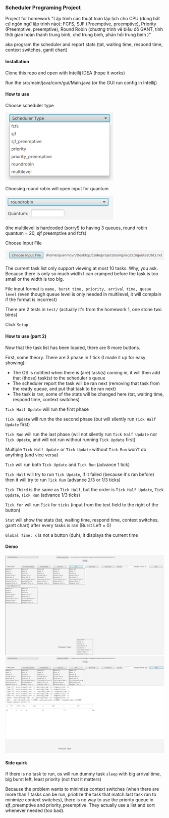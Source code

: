 <h3>Scheduler Programing Project</h3> 

Project for homework "Lập trình các thuật toán lập lịch cho CPU (dùng bất cứ ngôn ngữ lập trình nào): FCFS, SJF (Preemptive, preemptive), Priority (Preemptive, preemptive), Round Robin (chương trình vẽ biểu đồ GANT, tính thời gian hoàn thành trung bình, chờ trung bình, phản hồi trung bình )"

aka program the scheduler and report stats (tat, waiting time, respond time, context switches, gantt chart)

<h4>Installation</h4>
Clone this repo and open with Intellij IDEA (hope it works)

Run the src/main/java/com/gui/Main.java (or the GUI run config in Intellij)

<h4>How to use</h4>

Choose scheduler type

![Choose scheduler type](./img/choose_scheduler.png)

Choosing round robin will open input for quantum

![Quantum Input](./img/quantum_input.png)

(the multilevel is hardcoded (sorry!) to having 3 queues, round robin quantum = 20, sjf preemptive and fcfs)

Choose Input File

![Choose input file](./img/choose_file.png)

The current task list only support viewing at most 10 tasks. 
Why, you ask. 
Because there is only so much width I can cramped before the task is too small or the width is too big.

File input format is `name, burst time, priority, arrival time, queue level` (even though queue level is only needed in multilevel, it will complain if the format is incorrect)

There are 2 tests in `test/` (actually it's from the homework 1, one stone two birds)

Click `Setup`

<h4>How to use (part 2) </h4>

Now that the task list has been loaded, there are 8 more buttons.

First, some theory. There are 3 phase in 1 tick (I made it up for easy showing):
- The OS is notified when there is (are) task(s) coming in, it will then add that (those) task(s) to the scheduler's queue
- The scheduler report the task will be ran next (removing that task from the ready queue, and put that task to be ran next)
- The task is ran, some of the stats will be changed here (tat, waiting time, respond time, context switches)

`Tick Half Update` will run the first phase 

`Tick Update` will run the the second phase (but will silently run `Tick Half Update` first)

`Tick Run` will run the last phase (will not silently run `Tick Half Update` nor `Tick Update`, and will not run without running `Tick Update` first)

Multiple `Tick Half Update` or `Tick Update` without `Tick Run` won't do anything (and vice versa)

`Tick` will run both `Tick Update` and `Tick Run` (advance 1 tick)

`Tick Half` will try to run `Tick Update`, if it failed (because it's ran before) then it will try to run `Tick Run` (advance 2/3 or 1/3 ticks)

`Tick Third` is the same as `Tick Half`, but the order is `Tick Half Update`, `Tick Update`, `Tick Run` (advance 1/3 ticks)

`Tick for` will run `Tick` for `ticks` (input from the text field to the right of the button)

`Stat` will show the stats (tat, waiting time, respond time, context switches, gantt chart) after every tasks is ran (Burst Left = 0)

`Global Time: x` is not a button (duh), it displays the current time

<h4> Demo </h4>

![demo run](./img/demo_run.png)
![demo stat](./img/demo_stat.png)

<h4> Side quirk </h4>

If there is no task to run, os will run dummy task `sleep` with big arrival time, big burst left, least priority (not that it matters)

Because the problem wants to minimize context switches (when there are more than 1 tasks can be run, priotize the task that match last task ran to minimize context switches), there is no way to use the priority queue in sjf_preemptive and priority_preemptive. They actually use a list and sort whenever needed (too bad).